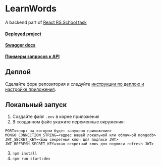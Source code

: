 # LearnWords
A backend part of [React RS.School task](https://github.com/rolling-scopes-school/tasks/blob/master/tasks/react/react-rslang.md)

#### [Deployed project](https://react-learnwords-example.herokuapp.com)  
#### [Swagger docs](https://react-learnwords-example.herokuapp.com/doc/#)
#### [Примеры запросов к API](https://github.com/rolling-scopes-school/-LearnWords-react/wiki/%D0%9F%D1%80%D0%B8%D0%BC%D0%B5%D1%80%D1%8B-%D0%B7%D0%B0%D0%BF%D1%80%D0%BE%D1%81%D0%BE%D0%B2-%D0%BA-API)

## Деплой

Сделайте форк репозитория и следуйте [инструкции по деплою и настройке приложения](https://github.com/rolling-scopes-school/-LearnWords-react/wiki).

## Локальный запуск
1. Создайте файл ```.env``` в корне приложения
2. В созданном файе укажите переменные окружения:  
```
PORT=<порт на котором будет запущено приложение>
MONGO_CONNECTION_STRING=<адрес вашей локальной или облачной mongodb>
JWT_SECRET_KEY=<ваш секретный ключ для подписи JWT>
JWT_REFRESH_SECRET_KEY=<ваш секретный ключ для подписи refresh JWT>
```
3. ```npm install```
4. ```npm run start:dev```
